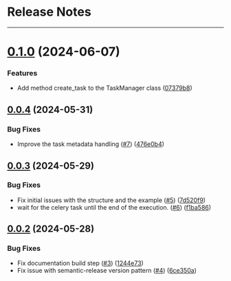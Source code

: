 # Release Notes
---

# [0.1.0](https://github.com/osl-incubator/retsu/compare/0.0.4...0.1.0) (2024-06-07)


### Features

* Add method create_task to the TaskManager class ([07379b8](https://github.com/osl-incubator/retsu/commit/07379b8da2dd3aeef4f7326e9fad8322cadd2db8))

## [0.0.4](https://github.com/osl-incubator/retsu/compare/0.0.3...0.0.4) (2024-05-31)


### Bug Fixes

* Improve the task metadata handling ([#7](https://github.com/osl-incubator/retsu/issues/7)) ([476e0b4](https://github.com/osl-incubator/retsu/commit/476e0b444e89d87203e3b1964e4ba091e74afd1c))

## [0.0.3](https://github.com/osl-incubator/retsu/compare/0.0.2...0.0.3) (2024-05-29)


### Bug Fixes

* Fix initial issues with the structure and the example ([#5](https://github.com/osl-incubator/retsu/issues/5)) ([7d520f9](https://github.com/osl-incubator/retsu/commit/7d520f90606412bb3c77d4444fefed871684e034))
* wait for the celery task until the end of the execution. ([#6](https://github.com/osl-incubator/retsu/issues/6)) ([f1ba586](https://github.com/osl-incubator/retsu/commit/f1ba5865f3bd115e978b8b0b9ccfc8639d34983a))

## [0.0.2](https://github.com/osl-incubator/retsu/compare/0.0.1...0.0.2) (2024-05-28)


### Bug Fixes

* Fix documentation build step ([#3](https://github.com/osl-incubator/retsu/issues/3)) ([1244e73](https://github.com/osl-incubator/retsu/commit/1244e7377442653335cb8db6a1553ae59e39101f))
* Fix issue with semantic-release version pattern ([#4](https://github.com/osl-incubator/retsu/issues/4)) ([6ce350a](https://github.com/osl-incubator/retsu/commit/6ce350a9599ece9f1c263f236924251296b8d3a5))
